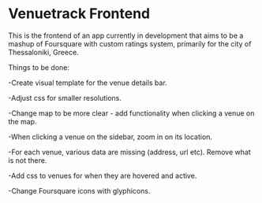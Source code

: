 # Venuetrack Frontend

This is the frontend of an app currently in development that aims to be a mashup of Foursquare with custom ratings system, primarily for the city of Thessaloniki, Greece.

Things to be done:

-Create visual template for the venue details bar.

-Adjust css for smaller resolutions.

-Change map to be more clear - add functionality when clicking a venue on the map.

-When clicking a venue on the sidebar, zoom in on its location.

-For each venue, various data are missing (address, url etc). Remove what is not there.

-Add css to venues for when they are hovered and active.

-Change Foursquare icons with glyphicons.